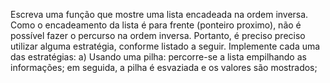 Escreva uma função que mostre uma lista encadeada na ordem inversa. Como o
encadeamento da lista é para frente (ponteiro proximo), não é possível fazer o percurso na
ordem inversa. Portanto, é preciso preciso utilizar alguma estratégia, conforme listado a
seguir. Implemente cada uma das estratégias:
a) Usando uma pilha: percorre-se a lista empilhando as informações; em seguida, a
pilha é esvaziada e os valores são mostrados;